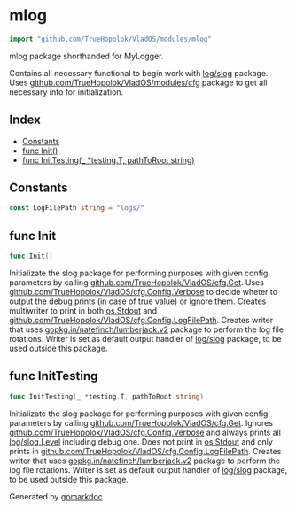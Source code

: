 <!-- Code generated by gomarkdoc. DO NOT EDIT -->

# mlog

```go
import "github.com/TrueHopolok/VladOS/modules/mlog"
```

mlog package shorthanded for MyLogger.

Contains all necessary functional to begin work with [log/slog](<https://pkg.go.dev/log/slog/>) package. Uses [github.com/TrueHopolok/VladOS/modules/cfg](<https://pkg.go.dev/github.com/TrueHopolok/VladOS/modules/cfg/>) package to get all necessary info for initialization.

## Index

- [Constants](<#constants>)
- [func Init\(\)](<#Init>)
- [func InitTesting\(\_ \*testing.T, pathToRoot string\)](<#InitTesting>)


## Constants

<a name="LogFilePath"></a>

```go
const LogFilePath string = "logs/"
```

<a name="Init"></a>
## func Init

```go
func Init()
```

Initializate the slog package for performing purposes with given config parameters by calling [github.com/TrueHopolok/VladOS/cfg.Get](<https://pkg.go.dev/github.com/TrueHopolok/VladOS/cfg/#Get>). Uses [github.com/TrueHopolok/VladOS/cfg.Config.Verbose](<https://pkg.go.dev/github.com/TrueHopolok/VladOS/cfg/#Config.Verbose>) to decide wheter to output the debug prints \(in case of true value\) or ignore them. Creates multiwriter to print in both [os.Stdout](<https://pkg.go.dev/os/#Stdout>) and [github.com/TrueHopolok/VladOS/cfg.Config.LogFilePath](<https://pkg.go.dev/github.com/TrueHopolok/VladOS/cfg/#Config.LogFilePath>). Creates writer that uses [gopkg.in/natefinch/lumberjack.v2](<https://pkg.go.dev/gopkg.in/natefinch/lumberjack.v2/>) package to perform the log file rotations. Writer is set as default output handler of [log/slog](<https://pkg.go.dev/log/slog/>) package, to be used outside this package.

<a name="InitTesting"></a>
## func InitTesting

```go
func InitTesting(_ *testing.T, pathToRoot string)
```

Initializate the slog package for performing purposes with given config parameters by calling [github.com/TrueHopolok/VladOS/cfg.Get](<https://pkg.go.dev/github.com/TrueHopolok/VladOS/cfg/#Get>). Ignores [github.com/TrueHopolok/VladOS/cfg.Config.Verbose](<https://pkg.go.dev/github.com/TrueHopolok/VladOS/cfg/#Config.Verbose>) and always prints all [log/slog.Level](<https://pkg.go.dev/log/slog/#Level>) including debug one. Does not print in [os.Stdout](<https://pkg.go.dev/os/#Stdout>) and only prints in [github.com/TrueHopolok/VladOS/cfg.Config.LogFilePath](<https://pkg.go.dev/github.com/TrueHopolok/VladOS/cfg/#Config.LogFilePath>). Creates writer that uses [gopkg.in/natefinch/lumberjack.v2](<https://pkg.go.dev/gopkg.in/natefinch/lumberjack.v2/>) package to perform the log file rotations. Writer is set as default output handler of [log/slog](<https://pkg.go.dev/log/slog/>) package, to be used outside this package.

Generated by [gomarkdoc](<https://github.com/princjef/gomarkdoc>)
